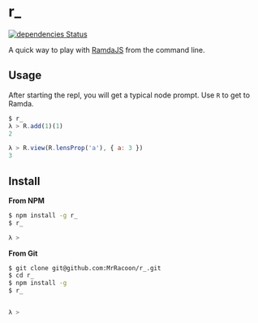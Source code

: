 r\_
==

[![dependencies Status](https://david-dm.org/MrRacoon/r_/status.svg)](https://david-dm.org/MrRacoon/r_)

A quick way to play with [RamdaJS][Ramda] from the command line.

Usage
-----

After starting the repl, you will get a typical node prompt. Use `R` to get to
Ramda.

```javascript
$ r_
λ > R.add(1)(1)
2

λ > R.view(R.lensProp('a'), { a: 3 })
3
```

Install
-------

**From NPM**

```bash
$ npm install -g r_
$ r_

λ >
```

**From Git**

```bash
$ git clone git@github.com:MrRacoon/r_.git
$ cd r_
$ npm install -g
$ r_


λ >
```

[Ramda]: http://ramdajs.com/docs/

